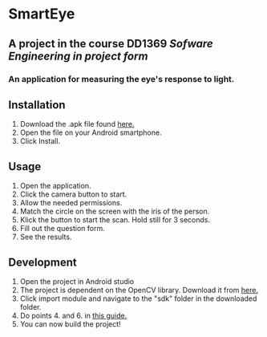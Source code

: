 # SmartEye

## A project in the course DD1369 *Sofware Engineering in project form*
### An application for measuring the eye's response to light. 

## Installation
1. Download the .apk file found [here.](https://gits-15.sys.kth.se/hanhal/DD1369-SmartEye/releases/tag/v1.0)
2. Open the file on your Android smartphone.
3. Click Install.

## Usage
1. Open the application.
2. Click the camera button to start.
3. Allow the needed permissions.
4. Match the circle on the screen with the iris of the person.
5. Klick the button to start the scan. Hold still for 3 seconds.
6. Fill out the question form.
7. See the results.

## Development 
1. Open the project in Android studio
2. The project is dependent on the OpenCV library. Download it from [here.](https://drive.google.com/file/d/1csFPZ0eiaqNsW-wJRQH13MG-0gMbXQpL/view)
3. Click import module and navigate to the "sdk" folder in the downloaded folder.
4. Do points 4. and 6. in [this guide.](https://medium.com/android-news/a-beginners-guide-to-setting-up-opencv-android-library-on-android-studio-19794e220f3c)
5. You can now build the project!
